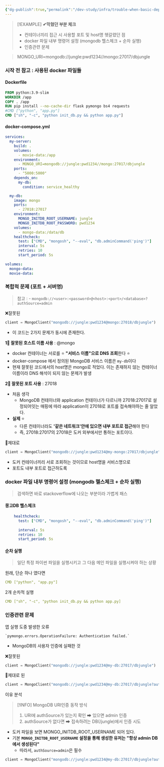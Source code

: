 ```yaml
---
{"dg-publish":true,"permalink":"/dev-study/infra/trouble-when-basic-deploy-ec-2-docker/","noteIcon":"","created":"2025-05-17T23:29:32.576+09:00","updated":"2025-05-18T00:43:38.198+09:00"}
---
```




>[!EXAMPLE] **✔막혔던 부분 체크** 
>- 컨테이너끼리 접근 시 사용할 포트 및 host명 헷갈렸던 점 
>- docker 파일 내부 명령어 설정 (mongodb 헬스체크 + 순차 실행)
>- 인증관련 문제 

>MONGO_URI=mongodb://jungle:pwd1234//mongo:27017/dbjungle

### 시작 전 참고 : 사용된 docker 파일들 

#### Dockerfile
```Dockerfile
FROM python:3.9-slim
WORKDIR /app
COPY . /app
RUN pip install --no-cache-dir flask pymongo bs4 requests
#CMD ["python", "app.py"]
CMD ["sh", "-c", "python init_db.py && python app.py"]
```

#### docker-compose.yml
```yaml
services:
  my-server:
    build: .
    volumes:
      - movie-data:/app
    environment:
      - MONGO_URI=mongodb://jungle:pwd1234//mongo:27017/dbjungle
    ports:
      - "5000:5000"
    depends_on:
      my-db:
        condition: service_healthy

  my-db:
    image: mongo
    ports:
      - 27018:27017
    environment:
      MONGO_INITDB_ROOT_USERNAME: jungle
      MONGO_INITDB_ROOT_PASSWORD: pwd1234
    volumes:
      - mongo-data:/data/db
    healthcheck:
      test: ["CMD", "mongosh", "--eval", "db.adminCommand('ping')"]
      interval: 5s
      retries: 10
      start_period: 5s
      
volumes:
  mongo-data:
  movie-data:
```




### 복합적 문제 (포트 + 서버명)

> 참고 : - `mongodb://<user>:<password>@<host>:<port>/<database>?authSource=admin`

❌잘못된
```python
client = MongoClient("mongodb://jungle:pwd1234@mongo:27018/dbjungle")
```
- 이 코드는 2가지 문제가 동시에 존재한다.

**1‍⃣ 잘못된 호스트 이름 사용** : @mongo
- docker 컨테이너는 서로를 ⭐ **"서비스 이름"으로 DNS 조회**한다  ⭐
- docker-compose 에서 정의된 MongoDB 서비스 이름은 `my-db`이다
- 현재 잘못된 코드에서의 host명은 mongo로 적었다. 이는 존재하지 않는 컨테이너 이름이라 DNS 해석이 되지 않는 문제가 발생 

**2‍⃣ 잘못된 포트 사용** : 27018
- 처음 생각 
	- MongoDB 컨테이너와 application 컨테이너가 다르니까 27018:27017로 설정되어잇는 매핑에 따라 application이 27018로 포트를 접속해야하는 줄 알았다.
- **실제** ⭐
	- 다른 컨테이너라도 **'같은 네트워크'안에 있으면 내부 포트로 접근**해야 한다 
	- 즉, 27018:27017의 27018은 도커 외부에서만 통하는 포트이다.


💚제대로 
```python
client = MongoClient("mongodb://jungle:pwd1234@my-mongo:27017/dbjungle")
```
- 도커 컨테이너끼리 서로 조회하는 것이므로 host명을 서비스명으로 
- 포트도 내부 포트로 접근하도록 


### docker 파일 내부 명령어 설정 (mongodb 헬스체크 + 순차 실행)
> 검색하면 바로 stackoverflow에 나오는 부분이라 가볍게 패스

#### 몽고DB 헬스체크 
```yaml
    healthcheck:
      test: ["CMD", "mongosh", "--eval", "db.adminCommand('ping')"]
      
      interval: 5s
      retries: 10
      start_period: 5s
```

#### 순차 실행
 > 일단 특정 파이썬 파일을 실행시키고 그 다음 메인 파일을 실행시켜야 하는 상황 

 원래, 단순 하나 였다면 
```yaml
CMD ["python", "app.py"]
```

2개 순차적 실행
```yaml
CMD ["sh", "-c", "python init_db.py && python app.py]
```


### 인증관련 문제 

앱 실행 도중 발생한 오류
```
`pymongo.errors.OperationFailure: Authentication failed.`
```
- MongoDB의 사용자 인증에 실패한 것 

❌잘못된
```python
client = MongoClient("mongodb://jungle:pwd1234@my-db:27017/dbjungle")
```

💚제대로 된
```python
client = MongoClient("mongodb://jungle:pwd1234@my-db:27017/dbjungle?authSource=admin")
```


이유 분석 

> [!INFO] MongoDB URI인증 동작 방식
> 1. URI에 authSource가 있는지 확인 ➡ 있으면 admin 인증 
> 2. authSource가 없다면 ➡ 접속하려는 DB(/jungle)에서 인증 시도 
- 도커 파일을 보면 MONGO_INITDB_ROOT_USERNAME 되어 있다.
- 기본 **`MONGO_INITDB_ROOT_USERNAME` 설정을 통해 생성한 유저는** **"항상 admin DB에서 생성된다"**
	- 따라서, `authSource=admin`은 필수

```python
client = MongoClient("mongodb://jungle:pwd1234@my-db:27017/dbjungle?authSource=admin")
```


